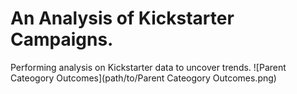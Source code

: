 # An Analysis of Kickstarter Campaigns.
Performing analysis on Kickstarter data to uncover trends.
![Parent Cateogory Outcomes](path/to/Parent Cateogory Outcomes.png)
